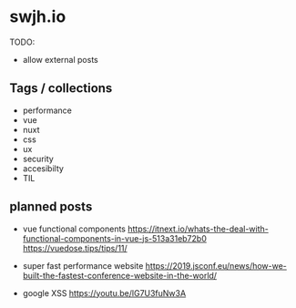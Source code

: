 # swjh.io

TODO:

- allow external posts

## Tags / collections

- performance
- vue
- nuxt
- css
- ux
- security
- accesibilty
- TIL

## planned posts

- vue functional components
    https://itnext.io/whats-the-deal-with-functional-components-in-vue-js-513a31eb72b0
    https://vuedose.tips/tips/11/

- super fast performance website
    https://2019.jsconf.eu/news/how-we-built-the-fastest-conference-website-in-the-world/

- google XSS https://youtu.be/lG7U3fuNw3A
